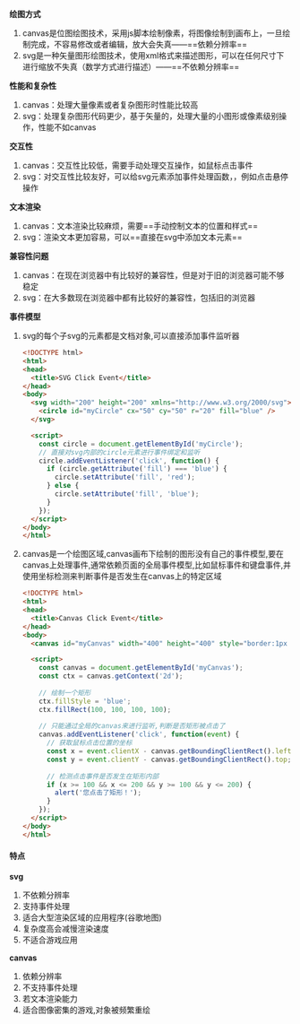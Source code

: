 **绘图方式**

1. canvas是位图绘图技术，采用js脚本绘制像素，将图像绘制到画布上，一旦绘制完成，不容易修改或者编辑，放大会失真——==依赖分辨率==
2. svg是一种矢量图形绘图技术，使用xml格式来描述图形，可以在任何尺寸下进行缩放不失真（数学方式进行描述）——==不依赖分辨率==

**性能和复杂性**

1. canvas：处理大量像素或者复杂图形时性能比较高
2. svg：处理复杂图形代码更少，基于矢量的，处理大量的小图形或像素级别操作，性能不如canvas

**交互性**

1. canvas：交互性比较低，需要手动处理交互操作，如鼠标点击事件
2. svg：对交互性比较友好，可以给svg元素添加事件处理函数，，例如点击悬停操作

**文本渲染**

1. canvas：文本渲染比较麻烦，需要==手动控制文本的位置和样式==
2. svg：渲染文本更加容易，可以==直接在svg中添加文本元素==

**兼容性问题**

1. canvas：在现在浏览器中有比较好的兼容性，但是对于旧的浏览器可能不够稳定
2. svg：在大多数现在浏览器中都有比较好的兼容性，包括旧的浏览器

**事件模型**

1. svg的每个子svg的元素都是文档对象,可以直接添加事件监听器

   ```html
   <!DOCTYPE html>
   <html>
   <head>
     <title>SVG Click Event</title>
   </head>
   <body>
     <svg width="200" height="200" xmlns="http://www.w3.org/2000/svg">
       <circle id="myCircle" cx="50" cy="50" r="20" fill="blue" />
     </svg>
   
     <script>
       const circle = document.getElementById('myCircle');
       // 直接对svg内部的circle元素进行事件绑定和监听
       circle.addEventListener('click', function() {
         if (circle.getAttribute('fill') === 'blue') {
           circle.setAttribute('fill', 'red');
         } else {
           circle.setAttribute('fill', 'blue');
         }
       });
     </script>
   </body>
   </html>
   
   ```

2. canvas是一个绘图区域,canvas画布下绘制的图形没有自己的事件模型,要在canvas上处理事件,通常依赖页面的全局事件模型,比如鼠标事件和键盘事件,并使用坐标检测来判断事件是否发生在canvas上的特定区域

   ```html
   <!DOCTYPE html>
   <html>
   <head>
     <title>Canvas Click Event</title>
   </head>
   <body>
     <canvas id="myCanvas" width="400" height="400" style="border:1px solid black;"></canvas>
   
     <script>
       const canvas = document.getElementById('myCanvas');
       const ctx = canvas.getContext('2d');
       
       // 绘制一个矩形
       ctx.fillStyle = 'blue';
       ctx.fillRect(100, 100, 100, 100);
   		
       // 只能通过全局的canvas来进行监听,判断是否矩形被点击了
       canvas.addEventListener('click', function(event) {
         // 获取鼠标点击位置的坐标
         const x = event.clientX - canvas.getBoundingClientRect().left;
         const y = event.clientY - canvas.getBoundingClientRect().top;
         
         // 检测点击事件是否发生在矩形内部
         if (x >= 100 && x <= 200 && y >= 100 && y <= 200) {
           alert('您点击了矩形！');
         }
       });
     </script>
   </body>
   </html>
   ```

#### 特点

**svg**

1. 不依赖分辨率
2. 支持事件处理
3. 适合大型渲染区域的应用程序(谷歌地图)
4. 复杂度高会减慢渲染速度
5. 不适合游戏应用

**canvas**

1. 依赖分辨率
2. 不支持事件处理
3. 若文本渲染能力
4. 适合图像密集的游戏,对象被频繁重绘

